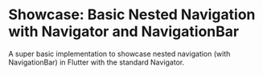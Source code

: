 # Showcase: Basic Nested Navigation with Navigator and NavigationBar

A super basic implementation to showcase nested navigation (with NavigationBar) in Flutter with the standard Navigator.